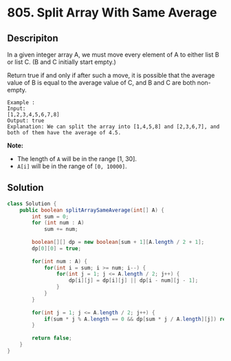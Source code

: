 # 805. Split Array With Same Average

## Descripiton

In a given integer array A, we must move every element of A to either list B or list C. (B and C initially start empty.)

Return true if and only if after such a move, it is possible that the average value of B is equal to the average value of C, and B and C are both non-empty.

```
Example :
Input: 
[1,2,3,4,5,6,7,8]
Output: true
Explanation: We can split the array into [1,4,5,8] and [2,3,6,7], and both of them have the average of 4.5.
```

**Note:**

- The length of `A` will be in the range [1, 30].
- `A[i]` will be in the range of `[0, 10000]`.





## Solution

```java
class Solution {
    public boolean splitArraySameAverage(int[] A) {
        int sum = 0;
        for (int num : A) 
            sum += num;
        
        boolean[][] dp = new boolean[sum + 1][A.length / 2 + 1];
        dp[0][0] = true;
        
        for(int num : A) {
            for(int i = sum; i >= num; i--) {
                for(int j = 1; j <= A.length / 2; j++) {
                    dp[i][j] = dp[i][j] || dp[i - num][j - 1];
                }
            }
        }
        
        for(int j = 1; j <= A.length / 2; j++) {
            if(sum * j % A.length == 0 && dp[sum * j / A.length][j]) return true;
        }
        
        return false;
    }
}
```

